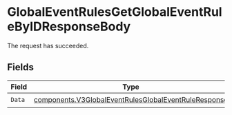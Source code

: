 # GlobalEventRulesGetGlobalEventRuleByIDResponseBody

The request has succeeded.


## Fields

| Field                                                                                                                        | Type                                                                                                                         | Required                                                                                                                     | Description                                                                                                                  |
| ---------------------------------------------------------------------------------------------------------------------------- | ---------------------------------------------------------------------------------------------------------------------------- | ---------------------------------------------------------------------------------------------------------------------------- | ---------------------------------------------------------------------------------------------------------------------------- |
| `Data`                                                                                                                       | [components.V3GlobalEventRulesGlobalEventRuleResponse](../../models/components/v3globaleventrulesglobaleventruleresponse.md) | :heavy_check_mark:                                                                                                           | N/A                                                                                                                          |